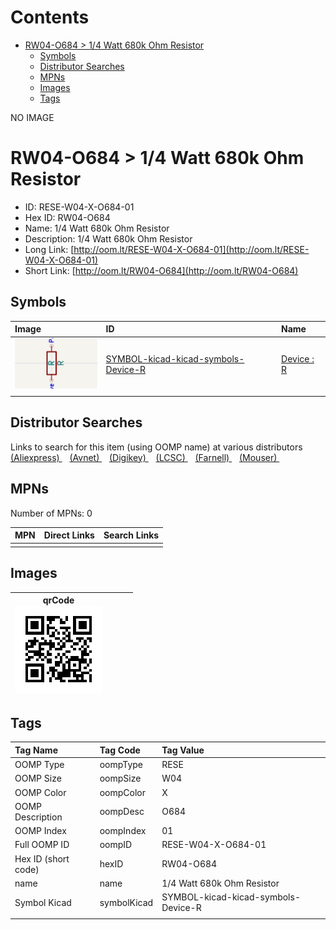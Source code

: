 



Contents
========

* [RW04-O684 > 1/4 Watt 680k Ohm Resistor](#rw04-o684--14-watt-680k-ohm-resistor)
	* [Symbols](#symbols)
	* [Distributor Searches](#distributor-searches)
	* [MPNs](#mpns)
	* [Images](#images)
	* [Tags](#tags)
  
NO IMAGE  
# RW04-O684 > 1/4 Watt 680k Ohm Resistor

- ID: RESE-W04-X-O684-01
- Hex ID: RW04-O684
- Name: 1/4 Watt 680k Ohm Resistor
- Description: 1/4 Watt 680k Ohm Resistor
- Long Link: [http://oom.lt/RESE-W04-X-O684-01](http://oom.lt/RESE-W04-X-O684-01)
- Short Link: [http://oom.lt/RW04-O684](http://oom.lt/RW04-O684)

## Symbols
  

|Image|ID|Name|
| :--- | :--- | :--- |
|[![](https://raw.githubusercontent.com/oomlout/oomlout_OOMP_eda_V2/main/SYMBOL/kicad/kicad-symbols/Device/R/image_140.png)](https://github.com/oomlout/oomlout_OOMP_eda_V2/tree/main/SYMBOL/kicad/kicad-symbols/Device/R/)|[SYMBOL-kicad-kicad-symbols-Device-R](https://github.com/oomlout/oomlout_OOMP_eda_V2/tree/main/SYMBOL/kicad/kicad-symbols/Device/R/)|[Device : R](https://github.com/oomlout/oomlout_OOMP_eda_V2/tree/main/SYMBOL/kicad/kicad-symbols/Device/R/)|
||||

## Distributor Searches
  
Links to search for this item (using OOMP name) at various distributors  
[(Aliexpress) ](https://www.aliexpress.com/wholesale?SearchText=11171/4+Watt+680k+Ohm+Resistor)&nbsp;&nbsp;&nbsp;[(Avnet) ](https://www.avnet.com/shop/us/search/1/4+Watt+680k+Ohm+Resistor)&nbsp;&nbsp;&nbsp;[(Digikey) ](https://www.digikey.co.uk/en/products/result?s=1/4+Watt+680k+Ohm+Resistor)&nbsp;&nbsp;&nbsp;[(LCSC) ](https://www.lcsc.com/search?q=1/4+Watt+680k+Ohm+Resistor)&nbsp;&nbsp;&nbsp;[(Farnell) ](https://uk.farnell.com/search?st=1/4+Watt+680k+Ohm+Resistor)&nbsp;&nbsp;&nbsp;[(Mouser) ](https://www.mouser.com/c/?q=1/4+Watt+680k+Ohm+Resistor)&nbsp;&nbsp;&nbsp;
## MPNs
  
Number of MPNs: 0  

|MPN|Direct Links|Search Links|
| :--- | :--- | :--- |
||||

## Images
  

|qrCode<br>[![](https://raw.githubusercontent.com/oomlout/oomlout_OOMP_parts_V2/main/RESE/W04/X/O684/01/qrCode_140.png)](https://github.com/oomlout/oomlout_OOMP_parts_V2/tree/main/RESE/W04/X/O684/01/qrCode.png)||||
| :---: | :---: | :---: | :---: |

## Tags
  

|Tag Name|Tag Code|Tag Value|
| :--- | :--- | :--- |
|OOMP Type|oompType|RESE|
|OOMP Size|oompSize|W04|
|OOMP Color|oompColor|X|
|OOMP Description|oompDesc|O684|
|OOMP Index|oompIndex|01|
|Full OOMP ID|oompID|RESE-W04-X-O684-01|
|Hex ID (short code)|hexID|RW04-O684|
|name|name|1/4 Watt 680k Ohm Resistor|
|Symbol Kicad|symbolKicad|SYMBOL-kicad-kicad-symbols-Device-R|
||||
